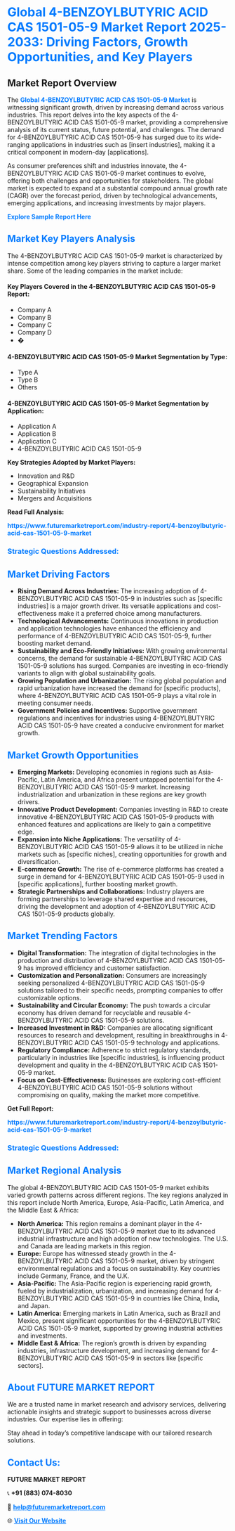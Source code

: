 <h1 style="color: #007BFF;">Global 4-BENZOYLBUTYRIC ACID CAS 1501-05-9 Market Report 2025-2033: Driving Factors, Growth Opportunities, and Key Players</h1>

<section id="overview">
<h2>Market Report Overview</h2>
<p>The <a href="https://www.futuremarketreport.com/industry-report/4-benzoylbutyric-acid-cas-1501-05-9-market" style="color: #007BFF; text-decoration: none;"><strong>Global 4-BENZOYLBUTYRIC ACID CAS 1501-05-9 Market</strong></a> is witnessing significant growth, driven by increasing demand across various industries. This report delves into the key aspects of the 4-BENZOYLBUTYRIC ACID CAS 1501-05-9 market, providing a comprehensive analysis of its current status, future potential, and challenges. The demand for 4-BENZOYLBUTYRIC ACID CAS 1501-05-9 has surged due to its wide-ranging applications in industries such as [insert industries], making it a critical component in modern-day [applications].</p>
<p>As consumer preferences shift and industries innovate, the 4-BENZOYLBUTYRIC ACID CAS 1501-05-9 market continues to evolve, offering both challenges and opportunities for stakeholders. The global market is expected to expand at a substantial compound annual growth rate (CAGR) over the forecast period, driven by technological advancements, emerging applications, and increasing investments by major players.</p>
</section>

<section id="overview">
<p><a href="https://www.futuremarketreport.com/request-sample/reportId=110930" style="color: #007BFF; text-decoration: none;"><strong>Explore Sample Report Here</strong></a></p>
</section>

<section id="key-players">
<h2 style="color: #007BFF;">Market Key Players Analysis</h2>
<p>The 4-BENZOYLBUTYRIC ACID CAS 1501-05-9 market is characterized by intense competition among key players striving to capture a larger market share. Some of the leading companies in the market include:</p>
<h4>Key Players Covered in the 4-BENZOYLBUTYRIC ACID CAS 1501-05-9 Report:</h4>
<ul><li>Company A</li><li>Company B</li><li>Company C</li><li>Company D</li><li>�</li></ul>
<h4>4-BENZOYLBUTYRIC ACID CAS 1501-05-9 Market Segmentation by Type:</h4>
<ul><li>Type A</li><li>Type B</li><li>Others</li></ul>

<h4>4-BENZOYLBUTYRIC ACID CAS 1501-05-9 Market Segmentation by Application:</h4>
<ul><li>Application A</li><li>Application B</li><li>Application C</li><li>4-BENZOYLBUTYRIC ACID CAS 1501-05-9</li></ul>
<p><strong>Key Strategies Adopted by Market Players:</strong></p>
<ul>
<li>Innovation and R&D</li>
<li>Geographical Expansion</li>
<li>Sustainability Initiatives</li>
<li>Mergers and Acquisitions</li>
</ul>
</section>

<section>
<p><strong>Read Full Analysis: </strong></p><a href="https://www.futuremarketreport.com/industry-report/4-benzoylbutyric-acid-cas-1501-05-9-market" style="color: #007BFF; text-decoration: none;"><strong>https://www.futuremarketreport.com/industry-report/4-benzoylbutyric-acid-cas-1501-05-9-market</strong></a>
<h3 style="color: #007BFF;">Strategic Questions Addressed:</h3>
</section>

<section id="driving-factors">
<h2 style="color: #007BFF;">Market Driving Factors</h2>
<ul>
<li><strong>Rising Demand Across Industries:</strong> The increasing adoption of 4-BENZOYLBUTYRIC ACID CAS 1501-05-9 in industries such as [specific industries] is a major growth driver. Its versatile applications and cost-effectiveness make it a preferred choice among manufacturers.</li>
<li><strong>Technological Advancements:</strong> Continuous innovations in production and application technologies have enhanced the efficiency and performance of 4-BENZOYLBUTYRIC ACID CAS 1501-05-9, further boosting market demand.</li>
<li><strong>Sustainability and Eco-Friendly Initiatives:</strong> With growing environmental concerns, the demand for sustainable 4-BENZOYLBUTYRIC ACID CAS 1501-05-9 solutions has surged. Companies are investing in eco-friendly variants to align with global sustainability goals.</li>
<li><strong>Growing Population and Urbanization:</strong> The rising global population and rapid urbanization have increased the demand for [specific products], where 4-BENZOYLBUTYRIC ACID CAS 1501-05-9 plays a vital role in meeting consumer needs.</li>
<li><strong>Government Policies and Incentives:</strong> Supportive government regulations and incentives for industries using 4-BENZOYLBUTYRIC ACID CAS 1501-05-9 have created a conducive environment for market growth.</li>
</ul>
</section>

<section id="growth-opportunities">
<h2 style="color: #007BFF;">Market Growth Opportunities</h2>
<ul>
<li><strong>Emerging Markets:</strong> Developing economies in regions such as Asia-Pacific, Latin America, and Africa present untapped potential for the 4-BENZOYLBUTYRIC ACID CAS 1501-05-9 market. Increasing industrialization and urbanization in these regions are key growth drivers.</li>
<li><strong>Innovative Product Development:</strong> Companies investing in R&D to create innovative 4-BENZOYLBUTYRIC ACID CAS 1501-05-9 products with enhanced features and applications are likely to gain a competitive edge.</li>
<li><strong>Expansion into Niche Applications:</strong> The versatility of 4-BENZOYLBUTYRIC ACID CAS 1501-05-9 allows it to be utilized in niche markets such as [specific niches], creating opportunities for growth and diversification.</li>
<li><strong>E-commerce Growth:</strong> The rise of e-commerce platforms has created a surge in demand for 4-BENZOYLBUTYRIC ACID CAS 1501-05-9 used in [specific applications], further boosting market growth.</li>
<li><strong>Strategic Partnerships and Collaborations:</strong> Industry players are forming partnerships to leverage shared expertise and resources, driving the development and adoption of 4-BENZOYLBUTYRIC ACID CAS 1501-05-9 products globally.</li>
</ul>
</section>

<section id="trending-factors">
<h2 style="color: #007BFF;">Market Trending Factors</h2>
<ul>
<li><strong>Digital Transformation:</strong> The integration of digital technologies in the production and distribution of 4-BENZOYLBUTYRIC ACID CAS 1501-05-9 has improved efficiency and customer satisfaction.</li>
<li><strong>Customization and Personalization:</strong> Consumers are increasingly seeking personalized 4-BENZOYLBUTYRIC ACID CAS 1501-05-9 solutions tailored to their specific needs, prompting companies to offer customizable options.</li>
<li><strong>Sustainability and Circular Economy:</strong> The push towards a circular economy has driven demand for recyclable and reusable 4-BENZOYLBUTYRIC ACID CAS 1501-05-9 solutions.</li>
<li><strong>Increased Investment in R&D:</strong> Companies are allocating significant resources to research and development, resulting in breakthroughs in 4-BENZOYLBUTYRIC ACID CAS 1501-05-9 technology and applications.</li>
<li><strong>Regulatory Compliance:</strong> Adherence to strict regulatory standards, particularly in industries like [specific industries], is influencing product development and quality in the 4-BENZOYLBUTYRIC ACID CAS 1501-05-9 market.</li>
<li><strong>Focus on Cost-Effectiveness:</strong> Businesses are exploring cost-efficient 4-BENZOYLBUTYRIC ACID CAS 1501-05-9 solutions without compromising on quality, making the market more competitive.</li>
</ul>
</section>

<section>
<p><strong>Get Full Report: </strong></p><a href="https://www.futuremarketreport.com/industry-report/4-benzoylbutyric-acid-cas-1501-05-9-market" style="color: #007BFF; text-decoration: none;"><strong>https://www.futuremarketreport.com/industry-report/4-benzoylbutyric-acid-cas-1501-05-9-market</strong></a>
<h3 style="color: #007BFF;">Strategic Questions Addressed:</h3>
</section>


<section id="regional-analysis">
<h2 style="color: #007BFF;">Market Regional Analysis</h2>
<p>The global 4-BENZOYLBUTYRIC ACID CAS 1501-05-9 market exhibits varied growth patterns across different regions. The key regions analyzed in this report include North America, Europe, Asia-Pacific, Latin America, and the Middle East & Africa:</p>
<ul>
<li><strong>North America:</strong> This region remains a dominant player in the 4-BENZOYLBUTYRIC ACID CAS 1501-05-9 market due to its advanced industrial infrastructure and high adoption of new technologies. The U.S. and Canada are leading markets in this region.</li>
<li><strong>Europe:</strong> Europe has witnessed steady growth in the 4-BENZOYLBUTYRIC ACID CAS 1501-05-9 market, driven by stringent environmental regulations and a focus on sustainability. Key countries include Germany, France, and the U.K.</li>
<li><strong>Asia-Pacific:</strong> The Asia-Pacific region is experiencing rapid growth, fueled by industrialization, urbanization, and increasing demand for 4-BENZOYLBUTYRIC ACID CAS 1501-05-9 in countries like China, India, and Japan.</li>
<li><strong>Latin America:</strong> Emerging markets in Latin America, such as Brazil and Mexico, present significant opportunities for the 4-BENZOYLBUTYRIC ACID CAS 1501-05-9 market, supported by growing industrial activities and investments.</li>
<li><strong>Middle East & Africa:</strong> The region’s growth is driven by expanding industries, infrastructure development, and increasing demand for 4-BENZOYLBUTYRIC ACID CAS 1501-05-9 in sectors like [specific sectors].</li>
</ul>
</section>

<footer>
<h2 style="color: #007BFF;">About FUTURE MARKET REPORT</h2>
<p>We are a trusted name in market research and advisory services, delivering actionable insights and strategic support to businesses across diverse industries. Our expertise lies in offering:</p>

<p>Stay ahead in today’s competitive landscape with our tailored research solutions.</p>

<h2 style="color: #007BFF;">Contact Us:</h2>
<p><strong>FUTURE MARKET REPORT</strong></p>
<p>📞 <strong>+91 (883) 074-8030</strong></p>
<p>📧 <strong><a href="mailto:help@futuremarketreport.com" style="color: #007BFF;">help@futuremarketreport.com</a></strong></p>
<p>🌐 <strong><a href="https://www.futuremarketreport.com/" style="color: #007BFF;">Visit Our Website</a></strong></p>
</footer>